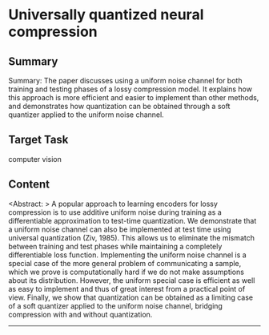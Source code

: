 # Universally quantized neural compression

## Summary

Summary: The paper discusses using a uniform noise channel for both training and testing phases of a lossy compression model. It explains how this approach is more efficient and easier to implement than other methods, and demonstrates how quantization can be obtained through a soft quantizer applied to the uniform noise channel.


## Target Task

computer vision

## Content

<Abstract: >
A popular approach to learning encoders for lossy compression is to use additive
uniform noise during training as a differentiable approximation to test-time quantization. We demonstrate that a uniform noise channel can also be implemented
at test time using universal quantization (Ziv, 1985). This allows us to eliminate
the mismatch between training and test phases while maintaining a completely
differentiable loss function. Implementing the uniform noise channel is a special
case of the more general problem of communicating a sample, which we prove is
computationally hard if we do not make assumptions about its distribution. However, the uniform special case is efficient as well as easy to implement and thus of great interest from a practical point of view. Finally, we show that quantization
can be obtained as a limiting case of a soft quantizer applied to the uniform noise
channel, bridging compression with and without quantization.



---

